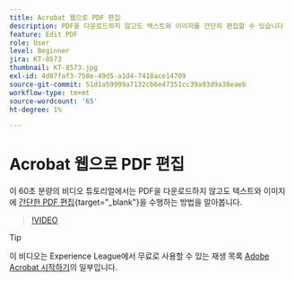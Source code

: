 ```yaml
---
title: Acrobat 웹으로 PDF 편집
description: PDF을 다운로드하지 않고도 텍스트와 이미지를 간단히 편집할 수 있습니다
feature: Edit PDF
role: User
level: Beginner
jira: KT-8573
thumbnail: KT-8573.jpg
exl-id: 4d87faf3-758e-49d5-a1d4-7418ace14709
source-git-commit: 51d1a59999a7132cb6e47351cc39a93d9a38eaeb
workflow-type: tm+mt
source-wordcount: '65'
ht-degree: 1%

---
```


# Acrobat 웹으로 PDF 편집

이 60초 분량의 비디오 튜토리얼에서는 PDF을 다운로드하지 않고도 텍스트와 이미지에 [간단한 PDF 편집](https://www.adobe.com/acrobat/online/pdf-editor.html){target="_blank"}을 수행하는 방법을 알아봅니다.

>[!VIDEO](https://video.tv.adobe.com/v/336362?quality=12&learn=on&hidetitle=true)

>[!TIP]
>
>이 비디오는 Experience League에서 무료로 사용할 수 있는 재생 목록 [Adobe Acrobat 시작하기](https://experienceleague.adobe.com/ko/playlists/acrobat-get-started-business-users)의 일부입니다.

